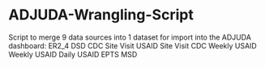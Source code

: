 # ADJUDA-Wrangling-Script

Script to merge 9 data sources into 1 dataset for import into the ADJUDA dashboard:
 ER2_4
 DSD
 CDC Site Visit
 USAID Site Visit
 CDC Weekly
 USAID Weekly
 USAID Daily
 USAID EPTS
 MSD
 
